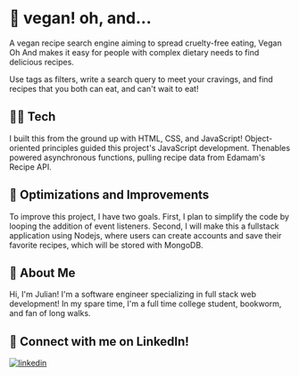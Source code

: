 
# 🌱 vegan! oh, and...

A vegan recipe search engine aiming to spread cruelty-free eating, Vegan Oh And makes it easy for people with complex dietary needs to find delicious recipes.

Use tags as filters, write a search query to meet your cravings, and find recipes that you both can eat, and can't wait to eat!



## 👨‍💻 Tech
I built this from the ground up with HTML, CSS, and JavaScript! Object-oriented principles guided this project's JavaScript development. Thenables powered asynchronous functions, pulling recipe data from Edamam's Recipe API.

## 🔨 Optimizations and Improvements

To improve this project, I have two goals. First, I plan to simplify the code by looping the addition of event listeners. Second, I will make this a fullstack application using Nodejs, where users can create accounts and save their favorite recipes, which will be stored with MongoDB.

## 🚀 About Me
Hi, I'm Julian! I'm a software engineer specializing in full stack web development! In my spare time, I'm a full time college student, bookworm, and fan of long walks.


## 🔗 Connect with me on LinkedIn!
[![linkedin](https://img.shields.io/badge/linkedin-0A66C2?style=for-the-badge&logo=linkedin&logoColor=white)](https://www.linkedin.com/in/julianbrodsky)
